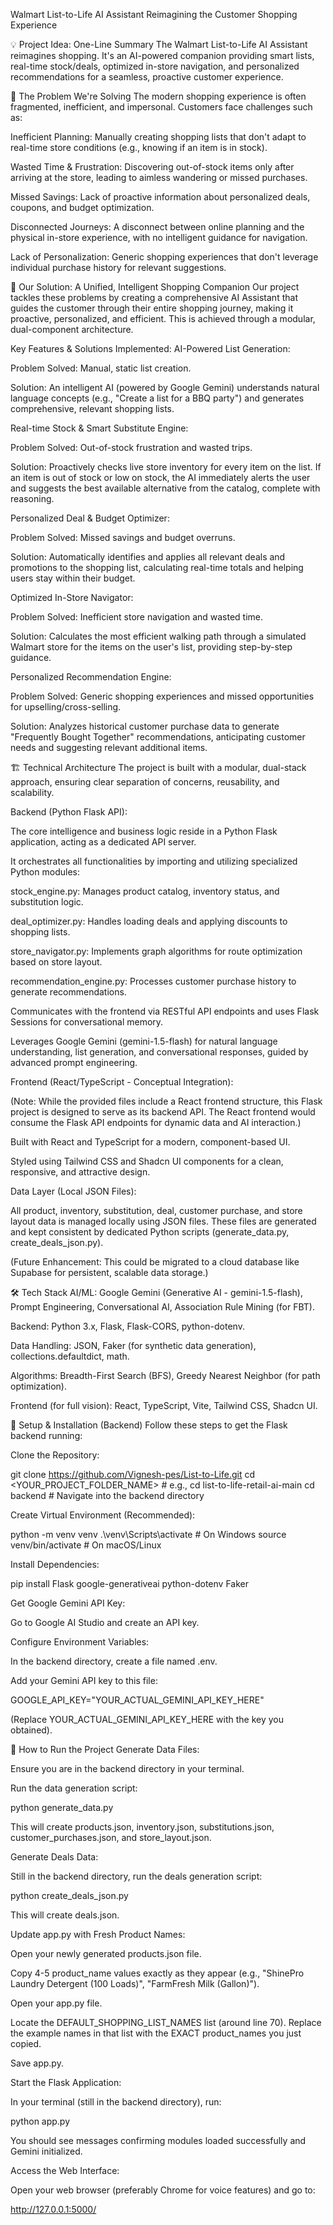Walmart List-to-Life AI Assistant
Reimagining the Customer Shopping Experience

💡 Project Idea: One-Line Summary
The Walmart List-to-Life AI Assistant reimagines shopping. It's an AI-powered companion providing smart lists, real-time stock/deals, optimized in-store navigation, and personalized recommendations for a seamless, proactive customer experience.

🎯 The Problem We're Solving
The modern shopping experience is often fragmented, inefficient, and impersonal. Customers face challenges such as:

Inefficient Planning: Manually creating shopping lists that don't adapt to real-time store conditions (e.g., knowing if an item is in stock).

Wasted Time & Frustration: Discovering out-of-stock items only after arriving at the store, leading to aimless wandering or missed purchases.

Missed Savings: Lack of proactive information about personalized deals, coupons, and budget optimization.

Disconnected Journeys: A disconnect between online planning and the physical in-store experience, with no intelligent guidance for navigation.

Lack of Personalization: Generic shopping experiences that don't leverage individual purchase history for relevant suggestions.

🚀 Our Solution: A Unified, Intelligent Shopping Companion
Our project tackles these problems by creating a comprehensive AI Assistant that guides the customer through their entire shopping journey, making it proactive, personalized, and efficient. This is achieved through a modular, dual-component architecture.

Key Features & Solutions Implemented:
AI-Powered List Generation:

Problem Solved: Manual, static list creation.

Solution: An intelligent AI (powered by Google Gemini) understands natural language concepts (e.g., "Create a list for a BBQ party") and generates comprehensive, relevant shopping lists.

Real-time Stock & Smart Substitute Engine:

Problem Solved: Out-of-stock frustration and wasted trips.

Solution: Proactively checks live store inventory for every item on the list. If an item is out of stock or low on stock, the AI immediately alerts the user and suggests the best available alternative from the catalog, complete with reasoning.

Personalized Deal & Budget Optimizer:

Problem Solved: Missed savings and budget overruns.

Solution: Automatically identifies and applies all relevant deals and promotions to the shopping list, calculating real-time totals and helping users stay within their budget.

Optimized In-Store Navigator:

Problem Solved: Inefficient store navigation and wasted time.

Solution: Calculates the most efficient walking path through a simulated Walmart store for the items on the user's list, providing step-by-step guidance.

Personalized Recommendation Engine:

Problem Solved: Generic shopping experiences and missed opportunities for upselling/cross-selling.

Solution: Analyzes historical customer purchase data to generate "Frequently Bought Together" recommendations, anticipating customer needs and suggesting relevant additional items.

🏗️ Technical Architecture
The project is built with a modular, dual-stack approach, ensuring clear separation of concerns, reusability, and scalability.

Backend (Python Flask API):

The core intelligence and business logic reside in a Python Flask application, acting as a dedicated API server.

It orchestrates all functionalities by importing and utilizing specialized Python modules:

stock_engine.py: Manages product catalog, inventory status, and substitution logic.

deal_optimizer.py: Handles loading deals and applying discounts to shopping lists.

store_navigator.py: Implements graph algorithms for route optimization based on store layout.

recommendation_engine.py: Processes customer purchase history to generate recommendations.

Communicates with the frontend via RESTful API endpoints and uses Flask Sessions for conversational memory.

Leverages Google Gemini (gemini-1.5-flash) for natural language understanding, list generation, and conversational responses, guided by advanced prompt engineering.

Frontend (React/TypeScript - Conceptual Integration):

(Note: While the provided files include a React frontend structure, this Flask project is designed to serve as its backend API. The React frontend would consume the Flask API endpoints for dynamic data and AI interaction.)

Built with React and TypeScript for a modern, component-based UI.

Styled using Tailwind CSS and Shadcn UI components for a clean, responsive, and attractive design.

Data Layer (Local JSON Files):

All product, inventory, substitution, deal, customer purchase, and store layout data is managed locally using JSON files. These files are generated and kept consistent by dedicated Python scripts (generate_data.py, create_deals_json.py).

(Future Enhancement: This could be migrated to a cloud database like Supabase for persistent, scalable data storage.)

🛠️ Tech Stack
AI/ML: Google Gemini (Generative AI - gemini-1.5-flash), Prompt Engineering, Conversational AI, Association Rule Mining (for FBT).

Backend: Python 3.x, Flask, Flask-CORS, python-dotenv.

Data Handling: JSON, Faker (for synthetic data generation), collections.defaultdict, math.

Algorithms: Breadth-First Search (BFS), Greedy Nearest Neighbor (for path optimization).

Frontend (for full vision): React, TypeScript, Vite, Tailwind CSS, Shadcn UI.

🚀 Setup & Installation (Backend)
Follow these steps to get the Flask backend running:

Clone the Repository:

git clone https://github.com/Vignesh-pes/List-to-Life.git
cd <YOUR_PROJECT_FOLDER_NAME> # e.g., cd list-to-life-retail-ai-main
cd backend                   # Navigate into the backend directory

Create Virtual Environment (Recommended):

python -m venv venv
.\venv\Scripts\activate   # On Windows
source venv/bin/activate  # On macOS/Linux

Install Dependencies:

pip install Flask google-generativeai python-dotenv Faker

Get Google Gemini API Key:

Go to Google AI Studio and create an API key.

Configure Environment Variables:

In the backend directory, create a file named .env.

Add your Gemini API key to this file:

GOOGLE_API_KEY="YOUR_ACTUAL_GEMINI_API_KEY_HERE"

(Replace YOUR_ACTUAL_GEMINI_API_KEY_HERE with the key you obtained).

🏃 How to Run the Project
Generate Data Files:

Ensure you are in the backend directory in your terminal.

Run the data generation script:

python generate_data.py

This will create products.json, inventory.json, substitutions.json, customer_purchases.json, and store_layout.json.

Generate Deals Data:

Still in the backend directory, run the deals generation script:

python create_deals_json.py

This will create deals.json.

Update app.py with Fresh Product Names:

Open your newly generated products.json file.

Copy 4-5 product_name values exactly as they appear (e.g., "ShinePro Laundry Detergent (100 Loads)", "FarmFresh Milk (Gallon)").

Open your app.py file.

Locate the DEFAULT_SHOPPING_LIST_NAMES list (around line 70). Replace the example names in that list with the EXACT product_names you just copied.

Save app.py.

Start the Flask Application:

In your terminal (still in the backend directory), run:

python app.py

You should see messages confirming modules loaded successfully and Gemini initialized.

Access the Web Interface:

Open your web browser (preferably Chrome for voice features) and go to:

http://127.0.0.1:5000/

